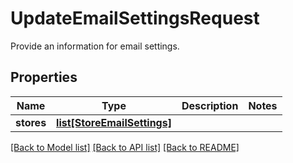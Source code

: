 # UpdateEmailSettingsRequest

Provide an information for email settings.
## Properties
Name | Type | Description | Notes
------------ | ------------- | ------------- | -------------
**stores** | [**list[StoreEmailSettings]**](StoreEmailSettings.md) |  | 

[[Back to Model list]](../README.md#documentation-for-models) [[Back to API list]](../README.md#documentation-for-api-endpoints) [[Back to README]](../README.md)


